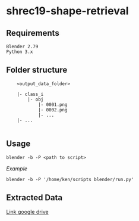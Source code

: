 # shrec19-shape-retrieval
## Requirements
 

```
Blender 2.79
Python 3.x
```
## Folder structure

```
	<output_data_folder>
	
	|- class_i
		|- obj
			|- 0001.png
			|- 0002.png
			|- ...
	|- ...
		
```

## Usage
```
blender -b -P <path to script>
```
*Example*
```
blender -b -P '/home/ken/scripts blender/run.py'
```
## Extracted Data
[Link google drive](https://drive.google.com/drive/folders/1-JIGt7aIjtBkBxnA2kHeXaSDpMEhuno5?usp=sharing)

